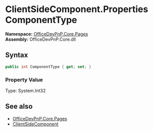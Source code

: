 # ClientSideComponent.Properties ComponentType
  

**Namespace:** [OfficeDevPnP.Core.Pages](OfficeDevPnP.Core.Pages.md)  
**Assembly:** OfficeDevPnP.Core.dll  
## Syntax
```C#
public int ComponentType { get; set; }
```

### Property Value
Type: System.Int32  

## See also
- [OfficeDevPnP.Core.Pages](OfficeDevPnP.Core.Pages.md)
- [ClientSideComponent](OfficeDevPnP.Core.Pages.ClientSideComponent.md) 
